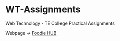 # WT-Assignments
Web Technology - TE College Practical Assignments

Webpage -> [Foodie HUB](http://127.0.0.1:5501/index.html)
